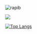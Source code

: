 ![rapib](https://github.com/Rapib/Rapib/assets/120158188/a64848b6-48fe-4024-9da7-8bbaca5b60b2)


![](https://komarev.com/ghpvc/?username=rapib&color=green)

[![Top Langs](https://github-readme-stats.vercel.app/api/top-langs/?username=rapib&layout=compact)](https://github.com/rapib/github-readme-stats)


